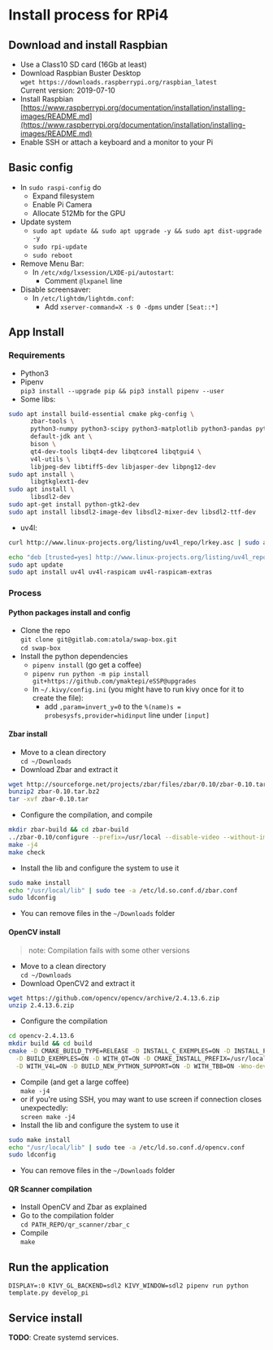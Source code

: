 # Install process for RPi4

## Download and install Raspbian
- Use a Class10 SD card (16Gb at least)
- Download Raspbian Buster Desktop  
  `wget https://downloads.raspberrypi.org/raspbian_latest`  
  Current version: 2019-07-10
- Install Raspbian
  [https://www.raspberrypi.org/documentation/installation/installing-images/README.md](https://www.raspberrypi.org/documentation/installation/installing-images/README.md)
- Enable SSH or attach a keyboard and a monitor to your Pi

## Basic config
- In `sudo raspi-config` do
  - Expand filesystem
  - Enable Pi Camera
  - Allocate 512Mb for the GPU
- Update system
  - `sudo apt update && sudo apt upgrade -y && sudo apt dist-upgrade -y`
  - `sudo rpi-update`
  - `sudo reboot`
- Remove Menu Bar:
  - In `/etc/xdg/lxsession/LXDE-pi/autostart`:
    - Comment `@lxpanel` line 
- Disable screensaver:
  - In `/etc/lightdm/lightdm.conf`:
    - Add `xserver-command=X -s 0 -dpms` under `[Seat::*]`

## App Install

### Requirements
- Python3
- Pipenv  
  `pip3 install --upgrade pip && pip3 install pipenv --user`
- Some libs:
```bash
sudo apt install build-essential cmake pkg-config \
      zbar-tools \
      python3-numpy python3-scipy python3-matplotlib python3-pandas python3-nose \
      default-jdk ant \
      bison \
      qt4-dev-tools libqt4-dev libqtcore4 libqtgui4 \
      v4l-utils \
      libjpeg-dev libtiff5-dev libjasper-dev libpng12-dev
sudo apt install \
      libgtkglext1-dev
sudo apt install \
      libsdl2-dev
sudo apt-get install python-gtk2-dev
sudo apt install libsdl2-image-dev libsdl2-mixer-dev libsdl2-ttf-dev
```
- uv4l:
```bash
curl http://www.linux-projects.org/listing/uv4l_repo/lrkey.asc | sudo apt-key add -

echo "deb [trusted=yes] http://www.linux-projects.org/listing/uv4l_repo/raspbian/stretch stretch main" | sudo tee -a /etc/apt/sources.list
sudo apt update 
sudo apt install uv4l uv4l-raspicam uv4l-raspicam-extras 
```
  

### Process
#### Python packages install and config
- Clone the repo  
  `git clone git@gitlab.com:atola/swap-box.git`  
  `cd swap-box`
- Install the python dependencies
  - `pipenv install` (go get a coffee)
  - `pipenv run python -m pip install git+https://github.com/ymaktepi/eSSP@upgrades`
  - In `~/.kivy/config.ini` (you might have to run kivy once for it to create the file):
    - add `,param=invert_y=0` to the `%(name)s = probesysfs,provider=hidinput` line under `[input]` 

#### Zbar install
- Move to a clean directory  
  `cd ~/Downloads`  
- Download Zbar and extract it
```bash
wget http://sourceforge.net/projects/zbar/files/zbar/0.10/zbar-0.10.tar.bz2/download -O zbar-0.10.tar.bz2
bunzip2 zbar-0.10.tar.bz2 
tar -xvf zbar-0.10.tar
```
- Configure the compilation, and compile
```bash
mkdir zbar-build && cd zbar-build
../zbar-0.10/configure --prefix=/usr/local --disable-video --without-imagemagick
make -j4
make check
```
- Install the lib and configure the system to use it
```bash
sudo make install
echo "/usr/local/lib" | sudo tee -a /etc/ld.so.conf.d/zbar.conf
sudo ldconfig
```

- You can remove files in the `~/Downloads` folder

#### OpenCV install
> note: Compilation fails with some other versions

- Move to a clean directory  
  `cd ~/Downloads`  
- Download OpenCV2 and extract it
```bash
wget https://github.com/opencv/opencv/archive/2.4.13.6.zip  
unzip 2.4.13.6.zip
```
- Configure the compilation
```bash
cd opencv-2.4.13.6
mkdir build && cd build
cmake -D CMAKE_BUILD_TYPE=RELEASE -D INSTALL_C_EXEMPLES=ON -D INSTALL_PYTHON_EXEMPLES=ON \
  -D BUILD_EXEMPLES=ON -D WITH_QT=ON -D CMAKE_INSTALL_PREFIX=/usr/local -D WITH_OPENGL=ON \
  -D WITH_V4L=ON -D BUILD_NEW_PYTHON_SUPPORT=ON -D WITH_TBB=ON -Wno-dev ..
```
- Compile (and get a large coffee)  
  `make -j4`  
- or if you're using SSH, you may want to use screen if connection closes unexpectedly:  
  `screen make -j4`
- Install the lib and configure the system to use it
```bash
sudo make install
echo "/usr/local/lib" | sudo tee -a /etc/ld.so.conf.d/opencv.conf
sudo ldconfig
```
- You can remove files in the `~/Downloads` folder

#### QR Scanner compilation
- Install OpenCV and Zbar as explained 
- Go to the compilation folder  
  `cd PATH_REPO/qr_scanner/zbar_c`  
- Compile  
  `make`

## Run the application
`DISPLAY=:0 KIVY_GL_BACKEND=sdl2 KIVY_WINDOW=sdl2 pipenv run python template.py develop_pi`

## Service install
__TODO__: Create systemd services.
